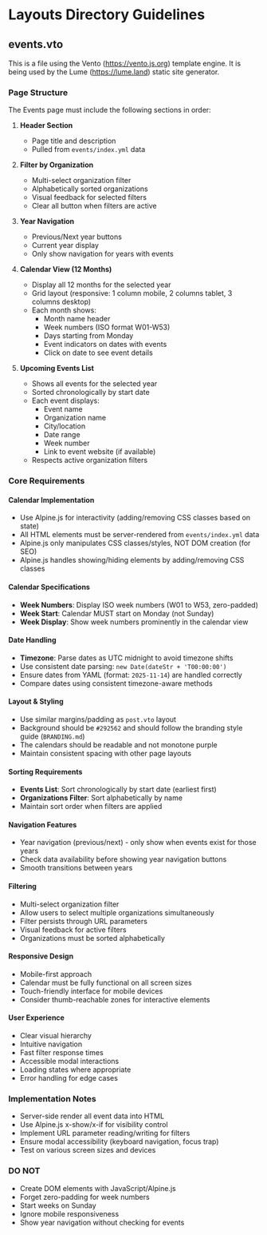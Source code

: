 # Layouts Directory Guidelines

## events.vto

This is a file using the Vento (https://vento.js.org) template engine. It is
being used by the Lume (https://lume.land) static site generator.

### Page Structure

The Events page must include the following sections in order:

1. **Header Section**

   - Page title and description
   - Pulled from `events/index.yml` data

2. **Filter by Organization**

   - Multi-select organization filter
   - Alphabetically sorted organizations
   - Visual feedback for selected filters
   - Clear all button when filters are active

3. **Year Navigation**

   - Previous/Next year buttons
   - Current year display
   - Only show navigation for years with events

4. **Calendar View (12 Months)**

   - Display all 12 months for the selected year
   - Grid layout (responsive: 1 column mobile, 2 columns tablet, 3 columns
     desktop)
   - Each month shows:
     - Month name header
     - Week numbers (ISO format W01-W53)
     - Days starting from Monday
     - Event indicators on dates with events
     - Click on date to see event details

5. **Upcoming Events List**
   - Shows all events for the selected year
   - Sorted chronologically by start date
   - Each event displays:
     - Event name
     - Organization name
     - City/location
     - Date range
     - Week number
     - Link to event website (if available)
   - Respects active organization filters

### Core Requirements

#### Calendar Implementation

- Use Alpine.js for interactivity (adding/removing CSS classes based on state)
- All HTML elements must be server-rendered from `events/index.yml` data
- Alpine.js only manipulates CSS classes/styles, NOT DOM creation (for SEO)
- Alpine.js handles showing/hiding elements by adding/removing CSS classes

#### Calendar Specifications

- **Week Numbers**: Display ISO week numbers (W01 to W53, zero-padded)
- **Week Start**: Calendar MUST start on Monday (not Sunday)
- **Week Display**: Show week numbers prominently in the calendar view

#### Date Handling

- **Timezone**: Parse dates as UTC midnight to avoid timezone shifts
- Use consistent date parsing: `new Date(dateStr + 'T00:00:00')`
- Ensure dates from YAML (format: `2025-11-14`) are handled correctly
- Compare dates using consistent timezone-aware methods

#### Layout & Styling

- Use similar margins/padding as `post.vto` layout
- Background should be `#292562` and should follow the branding style guide
  (`BRANDING.md`)
- The calendars should be readable and not monotone purple
- Maintain consistent spacing with other page layouts

#### Sorting Requirements

- **Events List**: Sort chronologically by start date (earliest first)
- **Organizations Filter**: Sort alphabetically by name
- Maintain sort order when filters are applied

#### Navigation Features

- Year navigation (previous/next) - only show when events exist for those years
- Check data availability before showing year navigation buttons
- Smooth transitions between years

#### Filtering

- Multi-select organization filter
- Allow users to select multiple organizations simultaneously
- Filter persists through URL parameters
- Visual feedback for active filters
- Organizations must be sorted alphabetically

#### Responsive Design

- Mobile-first approach
- Calendar must be fully functional on all screen sizes
- Touch-friendly interface for mobile devices
- Consider thumb-reachable zones for interactive elements

#### User Experience

- Clear visual hierarchy
- Intuitive navigation
- Fast filter response times
- Accessible modal interactions
- Loading states where appropriate
- Error handling for edge cases

### Implementation Notes

- Server-side render all event data into HTML
- Use Alpine.js x-show/x-if for visibility control
- Implement URL parameter reading/writing for filters
- Ensure modal accessibility (keyboard navigation, focus trap)
- Test on various screen sizes and devices

### DO NOT

- Create DOM elements with JavaScript/Alpine.js
- Forget zero-padding for week numbers
- Start weeks on Sunday
- Ignore mobile responsiveness
- Show year navigation without checking for events

